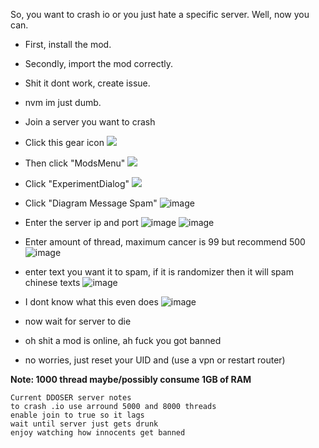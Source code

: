 So, you want to crash io or you just hate a specific server. Well, now you can.
- First, install the mod.
- Secondly, import the mod correctly.
- Shit it dont work, create issue.
- nvm im just dumb.

- Join a server you want to crash
- Click this gear icon
![](https://cdn.discordapp.com/attachments/796869250533818418/818316798402232320/unknown.png)
- Then click "ModsMenu"
![](https://cdn.discordapp.com/attachments/796869250533818418/818317165894828093/unknown.png)
- Click "ExperimentDialog"
![](https://user-images.githubusercontent.com/46597698/110268959-951b9b80-7ffd-11eb-80e2-65feaa51fd8b.png)
- Click "Diagram Message Spam"
![image](https://user-images.githubusercontent.com/46597698/110268996-afee1000-7ffd-11eb-89bc-3c72e60ddf86.png)
- Enter the server ip and port
![image](https://user-images.githubusercontent.com/46597698/110269012-bd0aff00-7ffd-11eb-87ec-1b63998217f4.png)
![image](https://user-images.githubusercontent.com/46597698/110269020-c09e8600-7ffd-11eb-9707-2543c6ab0ac5.png)
- Enter amount of thread, maximum cancer is 99 but recommend 500
![image](https://user-images.githubusercontent.com/46597698/110269049-d14efc00-7ffd-11eb-8d62-a06278d8a926.png)
- enter text you want it to spam, if it is randomizer then it will spam chinese texts
![image](https://user-images.githubusercontent.com/46597698/110269072-e166db80-7ffd-11eb-8604-64a6a314059f.png)
- I dont know what this even does
![image](https://user-images.githubusercontent.com/46597698/110269091-eb88da00-7ffd-11eb-9a49-19a57c6471db.png)
- now wait for server to die
- oh shit a mod is online, ah fuck you got banned
- no worries, just reset your UID and (use a vpn or restart router)

**Note: 1000 thread maybe/possibly consume 1GB of RAM**
```
Current DDOSER server notes
to crash .io use arround 5000 and 8000 threads
enable join to true so it lags 
wait until server just gets drunk
enjoy watching how innocents get banned
```
